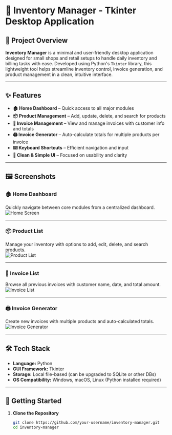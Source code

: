 # 🧾 Inventory Manager - Tkinter Desktop Application

## 📌 Project Overview  
**Inventory Manager** is a minimal and user-friendly desktop application designed for small shops and retail setups to handle daily inventory and billing tasks with ease. Developed using Python's `Tkinter` library, this lightweight tool helps streamline inventory control, invoice generation, and product management in a clean, intuitive interface.

---

## ✨ Features

- **🏠 Home Dashboard** – Quick access to all major modules  
- **📦 Product Management** – Add, update, delete, and search for products  
- **🧾 Invoice Management** – View and manage invoices with customer info and totals  
- **🖨️ Invoice Generator** – Auto-calculate totals for multiple products per invoice  
- **⌨️ Keyboard Shortcuts** – Efficient navigation and input  
- **🧼 Clean & Simple UI** – Focused on usability and clarity

---

## 🖼️ Screenshots

### 🏠 Home Dashboard  
Quickly navigate between core modules from a centralized dashboard.  
![Home Screen](https://github.com/user-attachments/assets/f71d4b82-ac29-4df2-9e40-7a5dc6493540)

---

### 📦 Product List  
Manage your inventory with options to add, edit, delete, and search products.  
![Product List](https://github.com/user-attachments/assets/0f11e8fb-d4a0-4695-98ed-89129e9c4a36)

---

### 🧾 Invoice List  
Browse all previous invoices with customer name, date, and total amount.  
![Invoice List](https://github.com/user-attachments/assets/72563b31-11a9-4298-82ae-4ff285885277)

---

### 🖨️ Invoice Generator  
Create new invoices with multiple products and auto-calculated totals.  
![Invoice Generator](https://github.com/user-attachments/assets/f41982d7-338d-4ce8-95c9-cb07ec0832f7)

---

## 🛠️ Tech Stack

- **Language:** Python  
- **GUI Framework:** Tkinter  
- **Storage:** Local file-based (can be upgraded to SQLite or other DBs)  
- **OS Compatibility:** Windows, macOS, Linux (Python installed required)

---

## 🚀 Getting Started

1. **Clone the Repository**
   ```bash
   git clone https://github.com/your-username/inventory-manager.git
   cd inventory-manager
